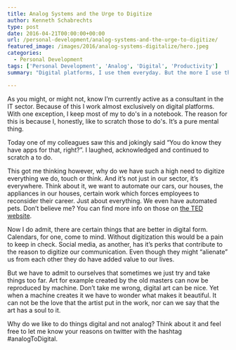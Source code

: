 ```yaml
---
title: Analog Systems and the Urge to Digitize
author: Kenneth Schabrechts
type: post
date: 2016-04-21T00:00:00+00:00
url: /personal-development/analog-systems-and-the-urge-to-digitize/
featured_image: /images/2016/analog-systems-digitalize/hero.jpeg
categories:
  - Personal Development
tags: ['Personal Development', 'Analog', 'Digital', 'Productivity']
summary: "Digital platforms, I use them everyday. But the more I use them the more I want to switch to something analog. Why do we go so heavy on the digital transformation?"

---
```

  As you might, or might not, know I’m currently active as a consultant in the IT sector. Because of this I work almost exclusively on digital platforms. With one exception, I keep most of my to do's in a notebook. The reason for this is because I, honestly, like to scratch those to do's. It’s a pure mental thing.

  Today one of my colleagues saw this and jokingly said “You do know they have apps for that, right?”. I laughed, acknowledged and continued to scratch a to do.

  This got me thinking however, why do we have such a high need to digitize everything we do, touch or think. And it’s not just in our sector, it’s everywhere. Think about it, we want to automate our cars, our houses, the appliances in our houses, certain work which forces employees to reconsider their career. Just about everything. We even have automated pets. Don’t believe me? You can find more info on those on [the TED website](https://blog.ted.com/7-covetable-toys-that-blurred-the-line-between-robot-pet-and-friend/ "Ted: 7 covetable toys that blurred the line between robot pet and friend").

  Now I do admit, there are certain things that are better in digital form. Calendars, for one, come to mind. Without digitization this would be a pain to keep in check. Social media, as another, has it’s perks that contribute to the reason to digitize our communication. Even though they might “alienate” us from each other they do have added value to our lives.

  But we have to admit to ourselves that sometimes we just try and take things too far. Art for example created by the old masters can now be reproduced by machine. Don’t take me wrong, digital art can be nice. Yet when a machine creates it we have to wonder what makes it beautiful. It can not be the love that the artist put in the work, nor can we say that the art has a soul to it.

  Why do we like to do things digital and not analog? Think about it and feel free to let me know your reasons on twitter with the hashtag #analogToDigital.